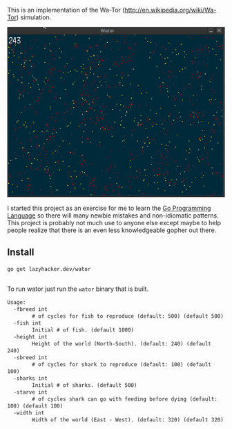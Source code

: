 This is an implementation of the  Wa-Tor (http://en.wikipedia.org/wiki/Wa-Tor)
simulation.

![wator.gif](wator.gif)

I started this project as an exercise for me to learn the
[Go Programming Language](http://golang.org) so there will many newbie mistakes
and non-idiomatic patterns.  This project is probably not much use to anyone
else except maybe to help people realize that there is an even less
knowledgeable gopher out there.

## Install

`go get lazyhacker.dev/wator`

##

To run wator just run the `wator` binary that is built.

```
Usage:
  -fbreed int
    	# of cycles for fish to reproduce (default: 500) (default 500)
  -fish int
    	Initial # of fish. (default 1000)
  -height int
    	Height of the world (North-South). (default: 240) (default 240)
  -sbreed int
    	# of cycles for shark to reproduce (default: 100) (default 100)
  -sharks int
    	Initial # of sharks. (default 500)
  -starve int
    	# of cycles shark can go with feeding before dying (default: 100) (default 100)
  -width int
    	Width of the world (East - West). (default: 320) (default 320)
```
